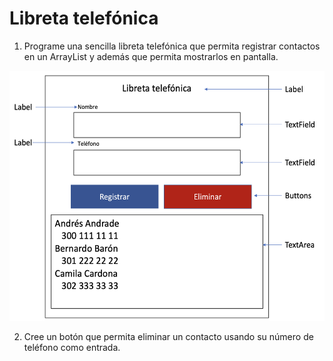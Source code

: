 # Libreta telefónica
1. Programe una sencilla libreta telefónica que permita registrar contactos en un ArrayList y además que permita mostrarlos en pantalla.

<img src="https://github.com/Domiciano/APII-221/raw/master/Semana%203/imagen.png" height="400">

2. Cree un botón que permita eliminar un contacto usando su número de teléfono como entrada.
